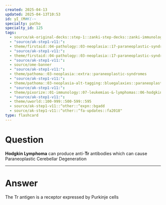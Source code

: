 ```yaml
---
created: 2025-04-13
updated: 2025-04-13T10:53
id: yI_(M#K(-~
specialty: patho
specialty_id: 125
tags:
  - source/ak-original-decks::step-1::zanki-step-decks::zanki-immunology-+-general-pathology::pathoma-chapter-3-(neoplasia)
  - "source/ak-step1-v11:": 
  - theme/firstaid::04-pathology::03-neoplasia::17-paraneoplastic-syndromes
  - "source/ak-step1-v11:": 
  - theme/firstaid::04-pathology::03-neoplasia::17-paraneoplastic-syndromes::cerebellar-degeneration
  - "source/ak-step1-v11:": 
  - source/ome-banner
  - "source/ak-step1-v11:": 
  - theme/pathoma::03-neoplasia::extra::paraneoplastic-syndromes
  - "source/ak-step1-v11:": 
  - theme/pathoma::03-neoplasia-alt-tagging::bluegalaxies::paraneoplastic-syndromes
  - "source/ak-step1-v11:": 
  - theme/pixorize::01-immunology::07-leukemias-&-lymphomas::06-hodgkin’s-lymphoma
  - "source/ak-step1-v11:": 
  - theme/uworld::100-999::500-599::595
  - source/ak-step1-v11::^other::^expn::bgadd
  - source/ak-step1-v11::^other::^fa-updates::fa2018"
type: flashcard
---
```


# Question
**Hodgkin Lymphoma** can produce anti-**Tr** antibodies which can cause Paraneoplastic Cerebellar Degeneration

---

# Answer
The Tr antigen is a receptor expressed by Purkinje cells